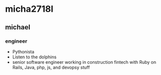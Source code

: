 # micha2718l
## michael
### engineer

- Pythonista
- Listen to the dolphins
- senior software engineer working in construction fintech with Ruby on Rails, Java, php, js, and devopsy stuff

